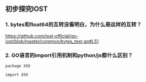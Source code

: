## 初步探究IOST

### 1. bytes和float64的互转没看明白，为什么是这样的互转？

https://github.com/iost-official/go-iost/blob/master/common/bytes_test.go#L51

### 2. GO语言的import引用机制和python/js都什么区别？

```
package XXX

import XXX

```
